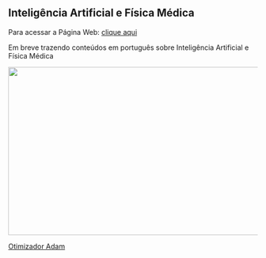 ## Inteligência Artificial e Física Médica

Para acessar a Página Web: <a href="http://brunotakara.github.io">clique aqui</a>

Em breve trazendo conteúdos em português sobre Inteligência Artificial e Física Médica

<img src="https://user-images.githubusercontent.com/65023174/220431778-34d2c825-aefb-4fa4-8585-6177f8f4c0d7.png" width="600" height="340">

<a href="pages/001/Adam.html" class="button big">Otimizador Adam</a>
